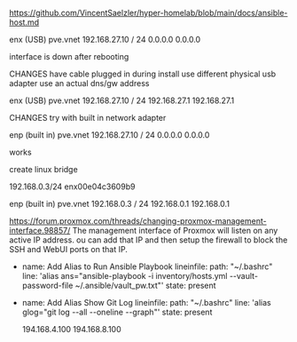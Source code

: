 https://github.com/VincentSaelzler/hyper-homelab/blob/main/docs/ansible-host.md



enx (USB)
pve.vnet
192.168.27.10 / 24
0.0.0.0
0.0.0.0

interface is down after rebooting

CHANGES
have cable plugged in during install
use different physical usb adapter
use an actual dns/gw address

enx (USB)
pve.vnet
192.168.27.10 / 24
192.168.27.1
192.168.27.1

CHANGES
try with built in network adapter

enp (built in)
pve.vnet
192.168.27.10 / 24
0.0.0.0
0.0.0.0


works


create linux bridge


192.168.0.3/24
enx00e04c3609b9




enp (built in)
pve.vnet
192.168.0.3 / 24
192.168.0.1
192.168.0.1



https://forum.proxmox.com/threads/changing-proxmox-management-interface.98857/
The management interface of Proxmox will listen on any active IP address.
ou can add that IP and then setup the firewall to block the SSH and WebUI ports on that IP.



- name: Add Alias to Run Ansible Playbook
  lineinfile:
    path: "~/.bashrc"
    line: 'alias ans="ansible-playbook -i inventory/hosts.yml --vault-password-file ~/.ansible/vault_pw.txt"'
    state: present

- name: Add Alias Show Git Log
  lineinfile:
    path: "~/.bashrc"
    line: 'alias glog="git log --all --oneline --graph"'
    state: present


  194.168.4.100
  194.168.8.100
